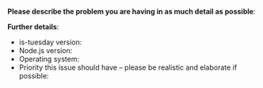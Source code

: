 **Please describe the problem you are having in as much detail as possible**:


**Further details**:

- is-tuesday version:
- Node.js version:
- Operating system:
- Priority this issue should have – please be realistic and elaborate if possible:
